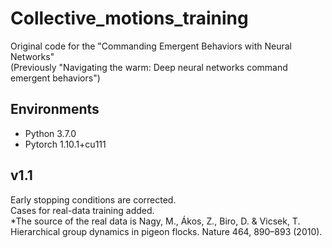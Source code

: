 # Collective_motions_training
Original code for the "Commanding Emergent Behaviors with Neural Networks"\
(Previously "Navigating the warm: Deep neural networks command emergent behaviors")

## Environments
- Python 3.7.0
- Pytorch 1.10.1+cu111

## v1.1
Early stopping conditions are corrected. \
Cases for real-data training added. \
*The source of the real data is Nagy, M., Ákos, Z., Biro, D. & Vicsek, T. Hierarchical group dynamics in pigeon flocks. Nature 464, 890–893 (2010).
